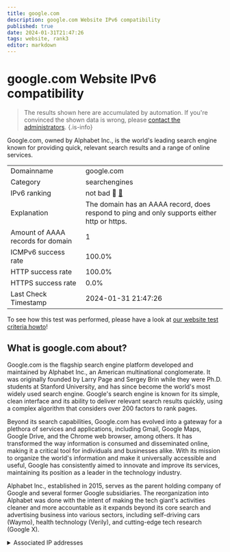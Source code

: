 ```yaml
---
title: google.com
description: google.com Website IPv6 compatibility
published: true
date: 2024-01-31T21:47:26
tags: website, rank3
editor: markdown
---
```


# google.com Website IPv6 compatibility

> The results shown here are accumulated by automation. If you're convinced the shown data is wrong, please [contact the administrators](/howto/chat). 
{.is-info}

Google.com, owned by Alphabet Inc., is the world's leading search engine known for providing quick, relevant search results and a range of online services.


|   |   |
| - | - |
| Domainname | google.com
| Category | searchengines |
| IPv6 ranking | not bad :3rd_place_medal: [🔗](/howto/ranking) |
| Explanation | The domain has an AAAA record, does respond to ping and only supports either http or https. |
| Amount of AAAA records for domain | 1 |
| ICMPv6 success rate | 100.0%|
| HTTP success rate | 100.0% |
| HTTPS success rate | 0.0% |
| Last Check Timestamp | 2024-01-31 21:47:26 |

To see how this test was performed, please have a look at [our website test criteria howto](/howto/testcriteria/website)!


## What is google.com about?
Google.com is the flagship search engine platform developed and maintained by Alphabet Inc., an American multinational conglomerate. It was originally founded by Larry Page and Sergey Brin while they were Ph.D. students at Stanford University, and has since become the world's most widely used search engine. Google's search engine is known for its simple, clean interface and its ability to deliver relevant search results quickly, using a complex algorithm that considers over 200 factors to rank pages.

Beyond its search capabilities, Google.com has evolved into a gateway for a plethora of services and applications, including Gmail, Google Maps, Google Drive, and the Chrome web browser, among others. It has transformed the way information is consumed and disseminated online, making it a critical tool for individuals and businesses alike. With its mission to organize the world's information and make it universally accessible and useful, Google has consistently aimed to innovate and improve its services, maintaining its position as a leader in the technology industry.

Alphabet Inc., established in 2015, serves as the parent holding company of Google and several former Google subsidiaries. The reorganization into Alphabet was done with the intent of making the tech giant's activities cleaner and more accountable as it expands beyond its core search and advertising business into various sectors, including self-driving cars (Waymo), health technology (Verily), and cutting-edge tech research (Google X).



<details>
<summary>Associated IP addresses</summary>

2a00:1450:4001:82b::200e

</details>
